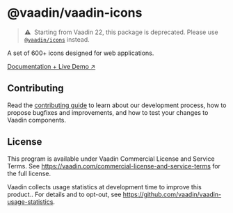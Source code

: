 # @vaadin/vaadin-icons

> ⚠️&nbsp; Starting from Vaadin 22, this package is deprecated.
> Please use [`@vaadin/icons`](https://www.npmjs.com/package/@vaadin/icons) instead.

A set of 600+ icons designed for web applications.

[Documentation + Live Demo ↗](https://vaadin.com/docs/latest/components/icons)

## Contributing

Read the [contributing guide](https://vaadin.com/docs/latest/contributing/overview) to learn about our development process, how to propose bugfixes and improvements, and how to test your changes to Vaadin components.

## License

This program is available under Vaadin Commercial License and Service Terms.
See https://vaadin.com/commercial-license-and-service-terms for the full
license.

Vaadin collects usage statistics at development time to improve this product..
For details and to opt-out, see https://github.com/vaadin/vaadin-usage-statistics.
